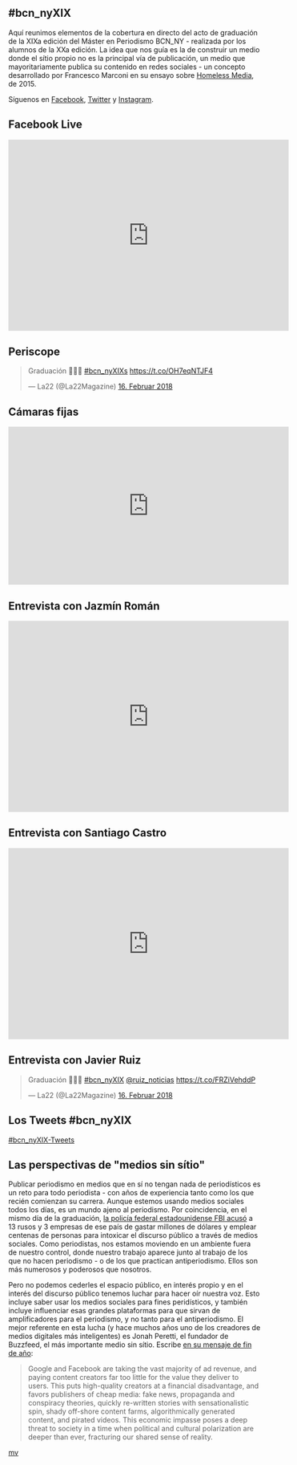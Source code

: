 ## #bcn_nyXIX 

Aquí reunimos elementos de la cobertura en directo del acto de graduación de la XIXa edición del Máster en Periodismo BCN_NY - realizada por los alumnos de la XXa edición. La idea que nos guía es la de construir un medio donde el sítio propio no es la principal vía de publicación, un medio que mayoritariamente publica su contenido en redes sociales - un concepto desarrollado por Francesco Marconi en su ensayo sobre [Homeless Media](https://medium.com/thoughts-on-media/the-rise-of-homeless-media-97e031c8b319), de 2015. 


Síguenos en [Facebook](https://www.facebook.com/la22mag), [Twitter](https://twitter.com/la22magazine) y [Instagram](https://www.instagram.com/la22magazine/).




## Facebook Live

<iframe src="https://www.facebook.com/plugins/video.php?href=https%3A%2F%2Fwww.facebook.com%2Fla22mag%2Fvideos%2F1548159591968753%2F&show_text=1&width=560" width="560" height="381" style="border:none;overflow:hidden" scrolling="no" frameborder="0" allowTransparency="true" allowFullScreen="true"></iframe>


## Periscope

<blockquote class="twitter-tweet" data-lang="de"><p lang="es" dir="ltr">Graduación 👩🏻‍🎓 <a href="https://twitter.com/hashtag/bcn_nyXIXs?src=hash&amp;ref_src=twsrc%5Etfw">#bcn_nyXIXs</a> <a href="https://t.co/OH7eqNTJF4">https://t.co/OH7eqNTJF4</a></p>&mdash; La22 (@La22Magazine) <a href="https://twitter.com/La22Magazine/status/964553349709393921?ref_src=twsrc%5Etfw">16. Februar 2018</a></blockquote>
<script async src="https://platform.twitter.com/widgets.js" charset="utf-8"></script>


## Cámaras fijas

<iframe width="560" height="315" src="https://www.youtube.com/embed/rPITTEcCZF8" frameborder="0" allow="autoplay; encrypted-media" allowfullscreen></iframe>


## Entrevista con Jazmín Román

<iframe src="https://www.facebook.com/plugins/video.php?href=https%3A%2F%2Fwww.facebook.com%2Fla22mag%2Fvideos%2F1548283495289696%2F&show_text=1&width=560" width="560" height="381" style="border:none;overflow:hidden" scrolling="no" frameborder="0" allowTransparency="true" allowFullScreen="true"></iframe>


## Entrevista con Santiago Castro

<iframe src="https://www.facebook.com/plugins/video.php?href=https%3A%2F%2Fwww.facebook.com%2Fla22mag%2Fvideos%2F1548292651955447%2F&show_text=1&width=560" width="560" height="381" style="border:none;overflow:hidden" scrolling="no" frameborder="0" allowTransparency="true" allowFullScreen="true"></iframe>

## Entrevista con Javier Ruiz

<blockquote class="twitter-tweet" data-lang="de"><p lang="es" dir="ltr">Graduación 👩🏻‍🎓 <a href="https://twitter.com/hashtag/bcn_nyXIX?src=hash&amp;ref_src=twsrc%5Etfw">#bcn_nyXIX</a> <a href="https://twitter.com/Ruiz_Noticias?ref_src=twsrc%5Etfw">@ruiz_noticias</a>  <a href="https://t.co/FRZiVehddP">https://t.co/FRZiVehddP</a></p>&mdash; La22 (@La22Magazine) <a href="https://twitter.com/La22Magazine/status/964571494977363969?ref_src=twsrc%5Etfw">16. Februar 2018</a></blockquote>
<script async src="https://platform.twitter.com/widgets.js" charset="utf-8"></script>

## Los Tweets #bcn_nyXIX

<a class="twitter-timeline" data-dnt="true" href="https://twitter.com/hashtag/bcn_nyXIX" data-widget-id="964794499896659973">#bcn_nyXIX-Tweets</a>
<script>!function(d,s,id){var js,fjs=d.getElementsByTagName(s)[0],p=/^http:/.test(d.location)?'http':'https';if(!d.getElementById(id)){js=d.createElement(s);js.id=id;js.src=p+"://platform.twitter.com/widgets.js";fjs.parentNode.insertBefore(js,fjs);}}(document,"script","twitter-wjs");</script>
          

## Las perspectivas de "medios sin sítio"

Publicar periodismo en medios que en sí no tengan nada de periodísticos es un reto para todo periodista - con años de experiencia tanto como los que recién comienzan su carrera. Aunque estemos usando medios sociales todos los días, es un mundo ajeno al periodismo. Por coincidencia, en el mismo día de la graduación, [la policía federal estadounidense FBI acusó][fbi] a 13 rusos y 3 empresas de ese país de gastar millones de dólares y emplear centenas de personas para intoxicar el discurso público a través de medios sociales. Como periodistas, nos estamos moviendo en un ambiente fuera de nuestro control, donde nuestro trabajo aparece junto al trabajo de los que no hacen periodismo - o de los que practican antiperiodismo. Ellos son más numerosos y poderosos que nosotros.

Pero no podemos cederles el espacio público, en interés propio y en el interés del discurso público tenemos luchar para hacer oír nuestra voz. Esto incluye saber usar los medios sociales para fines peridísticos, y también incluye influenciar esas grandes plataformas para que sirvan de amplificadores para el periodismo, y no tanto para el antiperiodismo. El mejor referente en esta lucha (y hace muchos años uno de los creadores de medios digitales más inteligentes) es Jonah Peretti, el fundador de Buzzfeed, el más importante medio sin sítio. Escribe [en su mensaje de fin de año][9boxes]:

> Google and Facebook are taking the vast majority of ad revenue, and paying content creators far too little for the value they deliver to users. This puts high-quality creators at a financial disadvantage, and favors publishers of cheap media: fake news, propaganda and conspiracy theories, quickly re-written stories with sensationalistic spin, shady off-shore content farms, algorithmically generated content, and pirated videos.
> This economic impasse poses a deep threat to society in a time when political and cultural polarization are deeper than ever, fracturing our shared sense of reality. 

[mv](https://twitter.com/mvtango)


[fbi]: https://www.justice.gov/file/1035477/download "La acusación original (37 páginas)"
[9boxes]: https://www.buzzfeed.com/jonah/9-boxes
